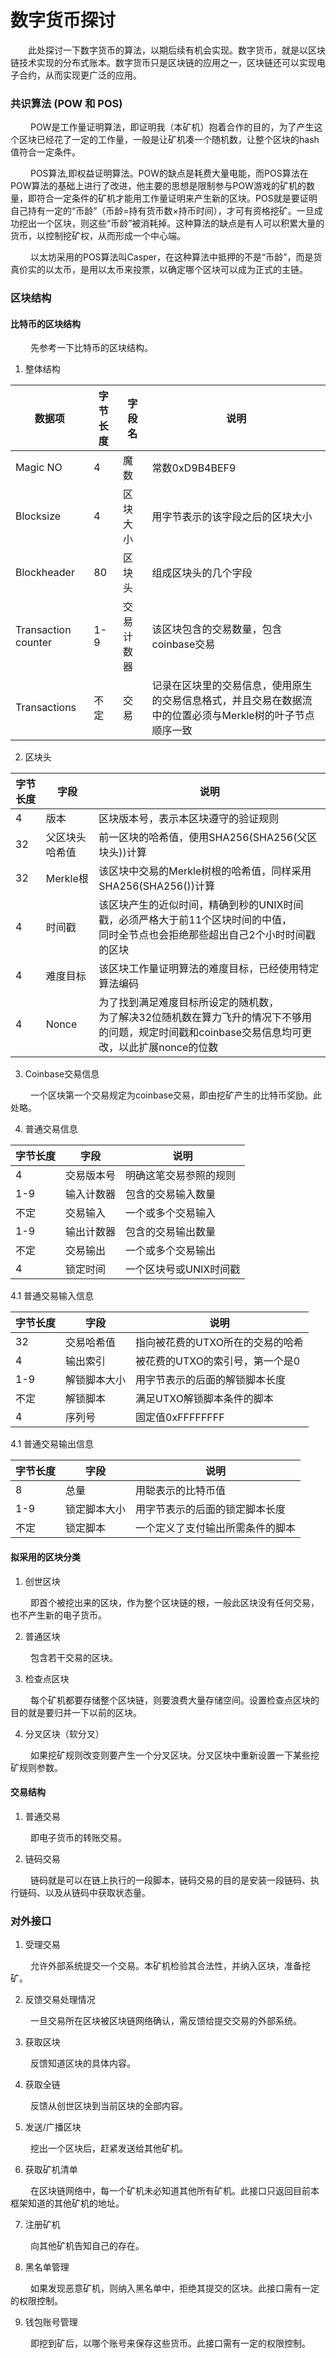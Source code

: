 数字货币探讨
===
&ensp;&ensp;&ensp;&ensp;此处探讨一下数字货币的算法，以期后续有机会实现。数字货币，就是以区块链技术实现的分布式账本。数字货币只是区块链的应用之一，区块链还可以实现电子合约，从而实现更广泛的应用。

### 共识算法 (POW 和 POS)

  &ensp;&ensp;&ensp;&ensp;
  POW是工作量证明算法，即证明我（本矿机）抱着合作的目的，为了产生这个区块已经花了一定的工作量，一般是让矿机凑一个随机数，让整个区块的hash值符合一定条件。
  
  &ensp;&ensp;&ensp;&ensp;
  POS算法,即权益证明算法。POW的缺点是耗费大量电能，而POS算法在POW算法的基础上进行了改进，他主要的思想是限制参与POW游戏的矿机的数量，即符合一定条件的矿机才能用工作量证明来产生新的区块。POS就是要证明自己持有一定的“币龄”（币龄=持有货币数×持币时间），才可有资格挖矿。一旦成功挖出一个区块，则这些“币龄”被消耗掉。这种算法的缺点是有人可以积累大量的货币，以控制挖矿权，从而形成一个中心端。
  
  &ensp;&ensp;&ensp;&ensp;
  以太坊采用的POS算法叫Casper，在这种算法中抵押的不是“币龄”，而是货真价实的以太币，是用以太币来投票，以确定哪个区块可以成为正式的主链。

### 区块结构

#### 比特币的区块结构
  &ensp;&ensp;&ensp;&ensp;
  先参考一下比特币的区块结构。

1. 整体结构

数据项|字节长度|字段名|说明
-|-|-|-
Magic NO | 4 | 魔数 | 常数0xD9B4BEF9
Blocksize | 4 | 区块大小 | 用字节表示的该字段之后的区块大小
Blockheader | 80 | 区块头 | 组成区块头的几个字段
Transaction counter | 1-9 | 交易计数器 | 该区块包含的交易数量，包含coinbase交易
Transactions | 不定 | 交易 | 记录在区块里的交易信息，使用原生的交易信息格式，并且交易在数据流中的位置必须与Merkle树的叶子节点顺序一致

2. 区块头

字节长度 | 字段 | 说明
-|-|-
4 | 版本 | 区块版本号，表示本区块遵守的验证规则
32 | 父区块头哈希值 | 前一区块的哈希值，使用SHA256(SHA256(父区块头))计算
32 | Merkle根 | 该区块中交易的Merkle树根的哈希值，同样采用SHA256(SHA256())计算
4 | 时间戳 | 该区块产生的近似时间，精确到秒的UNIX时间戳，必须严格大于前11个区块时间的中值，<br>同时全节点也会拒绝那些超出自己2个小时时间戳的区块
4 | 难度目标 | 该区块工作量证明算法的难度目标，已经使用特定算法编码
4 | Nonce | 为了找到满足难度目标所设定的随机数，<br>为了解决32位随机数在算力飞升的情况下不够用的问题，规定时间戳和coinbase交易信息均可更改，以此扩展nonce的位数

3. Coinbase交易信息

&ensp;&ensp;&ensp;&ensp;
一个区块第一个交易规定为coinbase交易，即由挖矿产生的比特币奖励。此处略。

4. 普通交易信息

字节长度 | 字段 | 说明
-|-|-
4|交易版本号|明确这笔交易参照的规则
1-9|输入计数器|包含的交易输入数量
不定|交易输入|一个或多个交易输入
1-9|输出计数器|包含的交易输出数量
不定|交易输出|一个或多个交易输出
4|锁定时间|一个区块号或UNIX时间戳

4.1 普通交易输入信息

字节长度 | 字段 | 说明
-|-|-
32|交易哈希值|指向被花费的UTXO所在的交易的哈希
4|输出索引|被花费的UTXO的索引号，第一个是0
1-9|解锁脚本大小|用字节表示的后面的解锁脚本长度
不定|解锁脚本|满足UTXO解锁脚本条件的脚本
4|序列号|固定值0xFFFFFFFF

4.1 普通交易输出信息

字节长度 | 字段 | 说明
-|-|-
8|总量|用聪表示的比特币值
1-9|锁定脚本大小|用字节表示的后面的锁定脚本长度
不定|锁定脚本|一个定义了支付输出所需条件的脚本

#### 拟采用的区块分类

1. 创世区块

&ensp;&ensp;&ensp;&ensp;
即首个被挖出来的区块，作为整个区块链的根，一般此区块没有任何交易，也不产生新的电子货币。

2. 普通区块

&ensp;&ensp;&ensp;&ensp;
包含若干交易的区块。

3. 检查点区块

&ensp;&ensp;&ensp;&ensp;
每个矿机都要存储整个区块链，则要浪费大量存储空间。设置检查点区块的目的就是要归并一下以前的区块。

4. 分叉区块（软分叉）

&ensp;&ensp;&ensp;&ensp;
如果挖矿规则改变则要产生一个分叉区块。分叉区块中重新设置一下某些挖矿规则参数。

#### 交易结构
1. 普通交易

&ensp;&ensp;&ensp;&ensp;
即电子货币的转账交易。

2. 链码交易

&ensp;&ensp;&ensp;&ensp;
链码就是可以在链上执行的一段脚本，链码交易的目的是安装一段链码、执行链码、以及从链码中获取状态量。

### 对外接口
1. 受理交易

&ensp;&ensp;&ensp;&ensp;
允许外部系统提交一个交易。本矿机检验其合法性，并纳入区块，准备挖矿。

2. 反馈交易处理情况

&ensp;&ensp;&ensp;&ensp;
一旦交易所在区块被区块链网络确认，需反馈给提交交易的外部系统。

3. 获取区块

&ensp;&ensp;&ensp;&ensp;
反馈知道区块的具体内容。

4. 获取全链

&ensp;&ensp;&ensp;&ensp;
反馈从创世区块到当前区块的全部内容。

5. 发送/广播区块

&ensp;&ensp;&ensp;&ensp;
挖出一个区块后，赶紧发送给其他矿机。

6. 获取矿机清单

&ensp;&ensp;&ensp;&ensp;
在区块链网络中，每一个矿机未必知道其他所有矿机。此接口只返回目前本框架知道的其他矿机的地址。

7. 注册矿机

&ensp;&ensp;&ensp;&ensp;
向其他矿机告知自己的存在。

8. 黑名单管理

&ensp;&ensp;&ensp;&ensp;
如果发现恶意矿机，则纳入黑名单中，拒绝其提交的区块。此接口需有一定的权限控制。

9. 钱包账号管理

&ensp;&ensp;&ensp;&ensp;
即挖到矿后，以哪个账号来保存这些货币。此接口需有一定的权限控制。
